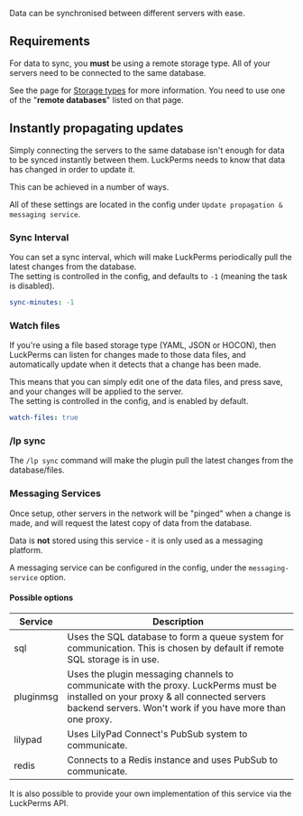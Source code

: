 Data can be synchronised between different servers with ease.

## Requirements
For data to sync, you **must** be using a remote storage type. All of your servers need to be connected to the same database.

See the page for [Storage types](Storage-types) for more information. You need to use one of the "**remote databases**" listed on that page.

## Instantly propagating updates
Simply connecting the servers to the same database isn't enough for data to be synced instantly between them. LuckPerms needs to know that data has changed in order to update it.

This can be achieved in a number of ways.

All of these settings are located in the config under `Update propagation & messaging service`.

### Sync Interval
You can set a sync interval, which will make LuckPerms periodically pull the latest changes from the database.   
The setting is controlled in the config, and defaults to `-1` (meaning the task is disabled).

```yml
sync-minutes: -1
```

### Watch files
If you're using a file based storage type (YAML, JSON or HOCON), then LuckPerms can listen for changes made to those data files, and automatically update when it detects that a change has been made.

This means that you can simply edit one of the data files, and press save, and your changes will be applied to the server.   
The setting is controlled in the config, and is enabled by default.

```yml
watch-files: true
```

### /lp sync
The `/lp sync` command will make the plugin pull the latest changes from the database/files.

### Messaging Services
Once setup, other servers in the network will be "pinged" when a change is made, and will request the latest copy of data from the database.

Data is **not** stored using this service - it is only used as a messaging platform.

A messaging service can be configured in the config, under the `messaging-service` option.

#### Possible options
| Service | Description | 
|---------|-------------|
| sql | Uses the SQL database to form a queue system for communication. This is chosen by default if remote SQL storage is in use. |
| pluginmsg | Uses the plugin messaging channels to communicate with the proxy. LuckPerms must be installed on your proxy & all connected servers backend servers. Won't work if you have more than one proxy. |
| lilypad | Uses LilyPad Connect's PubSub system to communicate. |
| redis | Connects to a Redis instance and uses PubSub to communicate. |

It is also possible to provide your own implementation of this service via the LuckPerms API.
